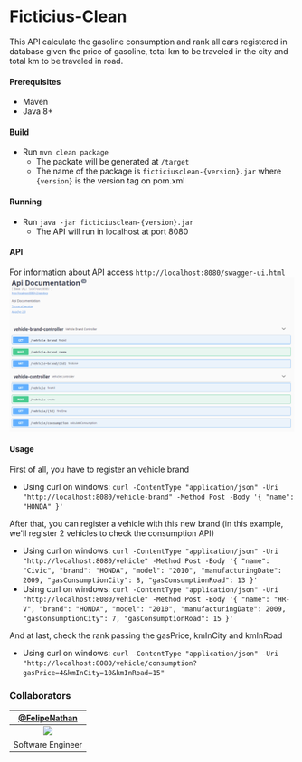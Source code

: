 # Ficticius-Clean

This API calculate the gasoline consumption and rank all cars registered in database given the price of gasoline, total km to be traveled in the city and total km to be traveled in road.

#### Prerequisites
* Maven
* Java 8+ 
 
#### Build
* Run `mvn clean package`
    * The packate will be generated at `/target`
    * The name of the package is `ficticiusclean-{version}.jar` where `{version}` is the version tag on pom.xml
    
#### Running
* Run `java -jar ficticiusclean-{version}.jar`
    * The API will run in localhost at port 8080 
    
#### API
For information about API access `http://localhost:8080/swagger-ui.html`
![api doc](/images/api-doc.png?raw=true)
    
#### Usage
First of all, you have to register an vehicle brand
* Using curl on windows: `curl -ContentType "application/json" -Uri "http://localhost:8080/vehicle-brand" -Method Post -Body '{ "name": "HONDA" }'`

After that, you can register a vehicle with this new brand (in this example, we'll register 2 vehicles to check the consumption API)
* Using curl on windows: `curl -ContentType "application/json" -Uri "http://localhost:8080/vehicle" -Method Post -Body '{ "name": "Civic", "brand": "HONDA", "model": "2010", "manufacturingDate": 2009, "gasConsumptionCity": 8, "gasConsumptionRoad": 13 }'`
* Using curl on windows: `curl -ContentType "application/json" -Uri "http://localhost:8080/vehicle" -Method Post -Body '{ "name": "HR-V", "brand": "HONDA", "model": "2010", "manufacturingDate": 2009, "gasConsumptionCity": 7, "gasConsumptionRoad": 15 }'`

And at last, check the rank passing the gasPrice, kmInCity and kmInRoad
* Using curl on windows: `curl -ContentType "application/json" -Uri "http://localhost:8080/vehicle/consumption?gasPrice=4&kmInCity=10&kmInRoad=15"`

### Collaborators
| [@FelipeNathan][felipenathan] |
| :-------------------------------: |
|       ![][p_felipenathan]         |
|         Software Engineer         |

[felipenathan]: http://github.com/FelipeNathan
[p_felipenathan]: https://avatars2.githubusercontent.com/u/16759812?s=100&v=4git
